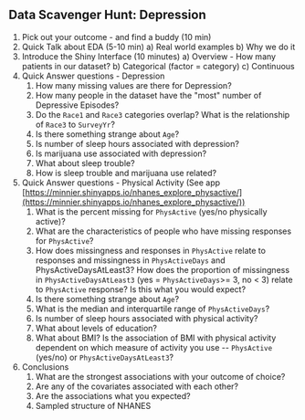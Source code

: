 ## Data Scavenger Hunt: Depression

1. Pick out your outcome - and find a buddy (10 min)
2. Quick Talk about EDA (5-10 min)
    a) Real world examples
    b) Why we do it
3. Introduce the Shiny Interface (10 minutes)
    a) Overview - How many patients in our dataset?
    b) Categorical (factor = category)
    c) Continuous
4. Quick Answer questions - Depression
    1. How many missing values are there for Depression?
    2. How many people in the dataset have the "most" number of Depressive Episodes?
    3. Do the `Race1` and `Race3` categories overlap? What is the relationship of `Race3` to `SurveyYr`?
    4. Is there something strange about `Age`?
    5. Is number of sleep hours associated with depression?
    6. Is marijuana use associated with depression?
    7. What about sleep trouble?
    8. How is sleep trouble and marijuana use related?
5. Quick Answer questions - Physical Activity (See app [https://minnier.shinyapps.io/nhanes_explore_physactive/](https://minnier.shinyapps.io/nhanes_explore_physactive/))
    1. What is the percent missing for `PhysActive` (yes/no physically active)?
    1. What are the characteristics of people who have missing responses for `PhysActive`?
    1. How does missingness and responses in `PhysActive` relate to responses and missingness in `PhysActiveDays` and PhysActiveDaysAtLeast3? How does the proportion of missingness in `PhysActiveDaysAtLeast3` (yes = `PhysActiveDays`>= 3, no < 3) relate to `PhysActive` response? Is this what you would expect?
    1. Is there something strange about `Age`?
    1. What is the median and interquartile range of `PhysActiveDays`?
    1. Is number of sleep hours associated with physical activity?
    1. What about levels of education?
    1. What about BMI? Is the association of BMI with physical activity dependent on which measure of activity you use -- `PhysActive` (yes/no) or `PhysActiveDaysAtLeast3`?
6. Conclusions
    1. What are the strongest associations with your outcome of choice?
    2. Are any of the covariates associated with each other?
    3. Are the associations what you expected?
    4. Sampled structure of NHANES
